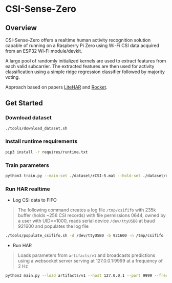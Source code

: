 # CSI-Sense-Zero

## Overview

CSI-Sense-Zero offers a realtime human activity recognition solution capable of running on a Raspberry Pi Zero using Wi-Fi CSI data acquired from an ESP32 Wi-Fi module/devkit.

A large pool of randomly initialized kernels are used to extract features from each valid subcarrier. The extracted features are then used for activity classification using a simple ridge regression classifier followed by majority voting.

Approach based on papers [LiteHAR](https://arxiv.org/pdf/2201.09310.pdf) and [Rocket](https://arxiv.org/pdf/1910.13051.pdf).

## Get Started

### Download dataset

```bash
./tools/download_dataset.sh
```

### Install runtime requirements

```bash
pip3 install -r requires/runtime.txt
```

### Train parameters

```bash
python3 train.py --main-set ./dataset/rCSI-5.mat --hold-set ./dataset/rCSI-3.mat --train-size 0.8 --dump artifacts/v1
```

### Run HAR realtime

- Log CSI data to FIFO

> The following command creates a log file `/tmp/csififo` with 235k buffer (holds ~256 CSI records) with file permissions 0644, owned by a user with UID==1000, reads serial device `/dev/ttyUSB0` at baud 921600 and populates the log file

```bash
./tools/populate_csififo.sh -d /dev/ttyUSB0 -b 921600 -n /tmp/csififo -s 235 -p 0644 -u 1000
```

- Run HAR

> Loads parameters from `artifacts/v1` and broadcasts predictions using a websocket server serving at 127.0.0.1:9999 at a frequency of 2 Hz

```bash
python3 main.py --load artifacts/v1 --host 127.0.0.1 --port 9999 --frequency 2
```

